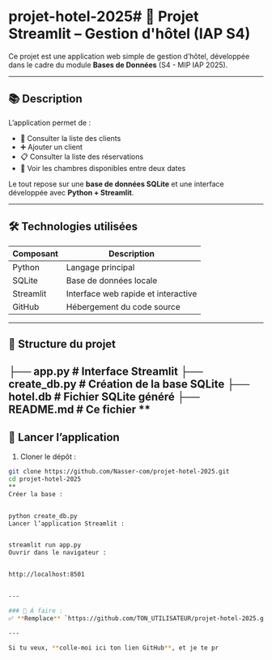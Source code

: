 # projet-hotel-2025# 🏨 Projet Streamlit – Gestion d'hôtel (IAP S4)

Ce projet est une application web simple de gestion d’hôtel, développée dans le cadre du module **Bases de Données** (S4 - MIP IAP 2025).

---

## 📚 Description

L’application permet de :

- 🧍 Consulter la liste des clients
- ➕ Ajouter un client
- 📋 Consulter la liste des réservations
- 📅 Voir les chambres disponibles entre deux dates

Le tout repose sur une **base de données SQLite** et une interface développée avec **Python + Streamlit**.

---

## 🛠️ Technologies utilisées

| Composant     | Description                          |
|---------------|--------------------------------------|
| Python        | Langage principal                    |
| SQLite        | Base de données locale               |
| Streamlit     | Interface web rapide et interactive  |
| GitHub        | Hébergement du code source           |

---

## 📂 Structure du projet
├── app.py # Interface Streamlit
├── create_db.py # Création de la base SQLite
├── hotel.db # Fichier SQLite généré
├── README.md # Ce fichier
**
---

## 🚀 Lancer l’application

1. Cloner le dépôt :
```bash
git clone https://github.com/Nasser-com/projet-hotel-2025.git
cd projet-hotel-2025
**
Créer la base :


python create_db.py
Lancer l’application Streamlit :


streamlit run app.py
Ouvrir dans le navigateur :


http://localhost:8501


---

### 📌 À faire :
✅ **Remplace** `https://github.com/TON_UTILISATEUR/projet-hotel-2025.git` par le vrai lien vers **ton propre dépôt GitHub** (tu peux le copier dans ton navigateur, en haut).

---

Si tu veux, **colle-moi ici ton lien GitHub**, et je te pr


